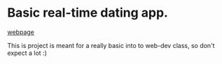 ﻿# Basic real-time dating app. 
 [webpage](https://dating-is-fun.herokuapp.com/)

 This is project is meant for a really basic into to web-dev class, so don't expect a lot :) 
